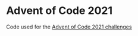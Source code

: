 # Advent of Code 2021

Code used for the [Advent of Code 2021 challenges](https://adventofcode.com/2021)